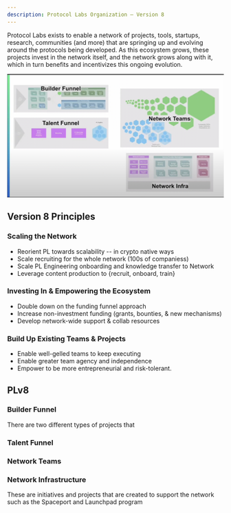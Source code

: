 ```yaml
---
description: Protocol Labs Organization – Version 8
---
```


Protocol Labs exists to enable a network of projects, tools, startups, research, communities (and more) that are springing up and evolving around the protocols being developed. As this ecosystem grows, these projects invest in the network itself, and the network grows along with it, which in turn benefits and incentivizes this ongoing evolution.

![PL Version 8](<../../.gitbook/assets/plv8.png>)

## Version 8 Principles
### Scaling the Network
* Reorient PL towards scalability -- in crypto native ways
* Scale recruiting for the whole network (100s of companiess)
* Scale PL Engineering onboarding and knowledge transfer to Network
* Leverage content production to {recruit, onboard, train}


### Investing In & Empowering the Ecosystem
* Double down on the funding funnel approach
* Increase non-investment funding (grants, bounties, & new mechanisms)
* Develop network-wide support & collab resources


### Build Up Existing Teams & Projects
* Enable well-gelled teams to keep executing
* Enable greater team agency and independence
* Empower to be more entrepreneurial and risk-tolerant.


## PLv8
### Builder Funnel
There are two different types of projects that

### Talent Funnel

### Network Teams

### Network Infrastructure
These are initiatives and projects that are created to support the network such as the Spaceport and Launchpad program
